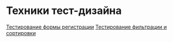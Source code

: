 # Техники тест-дизайна
[Тестирование формы регистрации](https://docs.google.com/spreadsheets/d/1OLnaQocGf5PwqtCx8pezl4iARMrtHMuZH6JMSyOCvpE/edit?usp=sharing)
[Тестирование фильтрации и сортировки](https://docs.google.com/spreadsheets/d/1BFTdDo5P3VtD9PYb4Ga7EVA3jO19vcgE7E1-CNCalL4/edit?usp=sharing)
